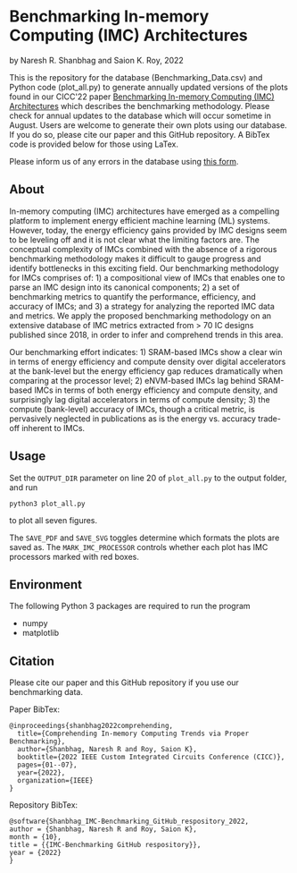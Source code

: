 # Benchmarking In-memory Computing (IMC) Architectures
by Naresh R. Shanbhag and Saion K. Roy, 2022

This is the repository for the database (Benchmarking_Data.csv) and Python code (plot_all.py) to generate annually updated versions of the plots found in our CICC'22 paper [Benchmarking In-memory Computing (IMC) Architectures](https://ieeexplore.ieee.org/stamp/stamp.jsp?arnumber=9772817) which describes the benchmarking methodology. Please check for annual updates to the database which will occur sometime in August. Users are welcome to generate their own plots using our database. If you do so, please cite our paper and this GitHub repository. A BibTex code is provided below for those using LaTex.

Please inform us of any errors in the database using [this form](https://forms.gle/xLT8NehqR1ALuW2p7).

## About
In-memory computing (IMC) architectures have emerged as a compelling platform to implement energy efficient machine learning (ML) systems. However, today, the energy efficiency gains provided by IMC designs seem to be leveling off and it is not clear what the limiting factors are. The conceptual complexity of IMCs combined with the absence of a rigorous benchmarking methodology makes it difficult to gauge progress and identify bottlenecks in this exciting field. Our benchmarking methodology for IMCs comprises of: 1) a compositional view of IMCs that enables one to parse an IMC design into its canonical components; 2) a set of benchmarking metrics to quantify the performance, efficiency, and accuracy of IMCs; and 3) a strategy for analyzing the reported IMC data and metrics. We apply the proposed benchmarking methodology on an extensive database of IMC metrics extracted from > 70 IC designs published since 2018, in order to infer and comprehend trends in this area.

Our benchmarking effort indicates: 1) SRAM-based IMCs show a clear win in terms of energy efficiency and compute density over digital accelerators at the bank-level but the energy efficiency gap reduces dramatically when comparing at the processor level; 2) eNVM-based IMCs lag behind SRAM-based IMCs in terms of both energy efficiency and compute density, and surprisingly lag digital accelerators in terms of compute density; 3) the compute (bank-level) accuracy of IMCs, though a critical metric, is pervasively neglected in publications as is the energy vs. accuracy trade-off inherent to IMCs.

## Usage
Set the `OUTPUT_DIR` parameter on line 20 of `plot_all.py` to the output folder, and run
``` 
python3 plot_all.py
```
to plot all seven figures.

The `SAVE_PDF` and `SAVE_SVG` toggles determine which formats the plots are saved as. The `MARK_IMC_PROCESSOR`  controls whether each plot has IMC processors marked with red boxes.   

## Environment
The following Python 3 packages are required to run the program
* numpy
* matplotlib

## Citation
Please cite our paper and this GitHub repository if you use our benchmarking data.

Paper BibTex:
```
@inproceedings{shanbhag2022comprehending,
  title={Comprehending In-memory Computing Trends via Proper Benchmarking},
  author={Shanbhag, Naresh R and Roy, Saion K},
  booktitle={2022 IEEE Custom Integrated Circuits Conference (CICC)},
  pages={01--07},
  year={2022},
  organization={IEEE}
}
```
Repository BibTex:
```
@software{Shanbhag_IMC-Benchmarking_GitHub_respository_2022,
author = {Shanbhag, Naresh R and Roy, Saion K},
month = {10},
title = {{IMC-Benchmarking GitHub respository}},
year = {2022}
}
```
